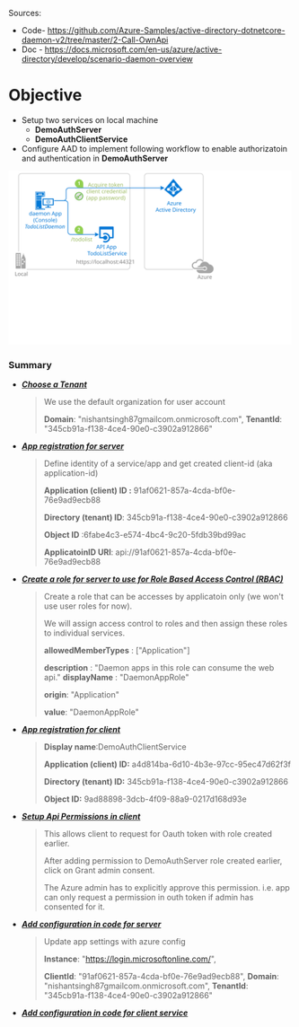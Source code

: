 Sources: 

- Code-  https://github.com/Azure-Samples/active-directory-dotnetcore-daemon-v2/tree/master/2-Call-OwnApi
- Doc - https://docs.microsoft.com/en-us/azure/active-directory/develop/scenario-daemon-overview



# Objective

- Setup two services on local machine 
  - **DemoAuthServer**
  - **DemoAuthClientService**
- Configure AAD to implement following workflow to enable authorizatoin and authentication in **DemoAuthServer**

![Topology](./ReadmeFiles/daemon-with-secret.svg)

### Summary

- ***[Choose a Tenant](00-tenant-info.md)***

  > We use the default organization for user account
  >
  > **Domain**: "nishantsingh87gmailcom.onmicrosoft.com",
  > **TenantId**: "345cb91a-f138-4ce4-90e0-c3902a912866"

- ***[App registration for server](01-create-app-reg.md)***

  > Define identity of a service/app and get created client-id (aka application-id)
  >
  > **Application (client) ID :** 91af0621-857a-4cda-bf0e-76e9ad9ecb88
  >
  > **Directory (tenant) ID**: 345cb91a-f138-4ce4-90e0-c3902a912866
  >
  > **Object ID** :6fabe4c3-e574-4bc4-9c20-5fdb39bd99ac
  >
  > **ApplicatoinID URI**: api://91af0621-857a-4cda-bf0e-76e9ad9ecb88

- [***Create a role for server to use for Role Based Access Control (RBAC)***](./02-create-server-role.md)

  > Create a role that can be accesses by applicatoin only (we won't use user roles for now).
  >
  > We will assign access control to roles and then assign these roles to individual services.
  >
  > **allowedMemberTypes** : ["Application"]
  >
  > **description** : "Daemon apps in this role can consume the web api."
  > **displayName** : "DaemonAppRole"
  >
  > **origin**: "Application"
  >
  > **value**: "DaemonAppRole"


- ***[App registration for client](03-create-app-reg-client.md)***

  > **Display name**:DemoAuthClientService
  >
  > **Application (client) ID:** a4d814ba-6d10-4b3e-97cc-95ec47d62f3f
  >
  > **Directory (tenant) ID:** 345cb91a-f138-4ce4-90e0-c3902a912866
  >
  > **Object ID:** 9ad88898-3dcb-4f09-88a9-0217d168d93e

- [***Setup Api Permissions in client***](./04-setup-api-permission-in-client.md)

  > This allows client to request for Oauth token with role created earlier.
  >
  > After adding permission to DemoAuthServer role created earlier, click on Grant admin consent.
  >
  > The Azure admin has to explicitly approve this permission. i.e. app can only request a permission in outh token if admin has consented for it.
  
- ***[Add configuration in code for server](05-update-config-for-server.md)*** 

  > Update app settings with azure config 
  >
  > **Instance**: "https://login.microsoftonline.com/",
  >
  > **ClientId**: "91af0621-857a-4cda-bf0e-76e9ad9ecb88",
  > **Domain**: "nishantsingh87gmailcom.onmicrosoft.com",
  > **TenantId**: "345cb91a-f138-4ce4-90e0-c3902a912866"

- ***[Add configuration in code for client service](06-update-config-for-clien-service.md)*** 



